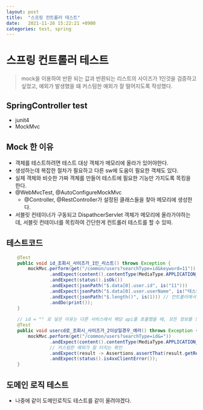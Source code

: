 ```yaml
---
layout: post
title:  "스프링 컨트롤러 테스트"
date:   2021-11-26 15:22:21 +0900
categories: test, spring
---
```


# 스프링 컨트롤러 테스트
> mock을 이용하여 반환 되는 값과 반환되는 리스트의 사이즈가 1인것을 검증하고 싶었고, 예외가 발생했을 떄 커스텀한 예외가 잘 떨어지도록 작성했다.

## SpringController test
- junit4
- MockMvc

## Mock 한 이유
- 객체를 테스트하려면 테스트 대상 객체가 메모리에 올라가 있어야한다.
- 생성하는데 복잡한 절차가 필요하고 다른 sw에 도움이 필요한 객체도 있다.
- 실제 객체와 비슷한 가짜 객체를 만들어 테스트에 필요한 기능만 가지도록 목킹을 한다.
- @WebMvcTest, @AutoConfigureMockMvc
  - @Controller, @RestController가 설정된 클래스들을 찾아 메모리에 생성한다. 
- 서블릿 컨테이너가 구동되고 DispathcerServlet 객체가 메모리에 올라가야하는데, 서블릿 컨테이너를 목킹하여 간단한게 컨트롤러 테스트를 할 수 있따.


## 테스트코드

```java
    @Test
    public void id_조회시_사이즈가_1인_리스트() throws Exception {
        mockMvc.perform(get("/common/users?searchType=id&keyword=11"))
                .andExpect(content().contentType(MediaType.APPLICATION_JSON_UTF8))
                .andExpect(status().isOk())
                .andExpect(jsonPath("$.data[0].user.id", is("11")))
                .andExpect(jsonPath("$.data[0].user.userName", is("테스트")))
                .andExpect(jsonPath("$.length()", is(1))) // 컨트롤러에서 만든 리스트를 반환한 길이
                .andDo(print());
    }
    
    // id = "" 로 넣은 이유는 다른 서비스에서 해당 api를 호출했을 때, 모든 정보를 노출시킬 수 있도록 하는 로직이 있다. 그것을 방지하고자 예외로직을 추가(회사 내부로직이기 때문에 노출시킬 수 없다)
    @Test
    public void usercd로_조회시_사이즈가_2이상일경우_에러() throws Exception {
        mockMvc.perform(get("/common/users?searchType=id&="))
                .andExpect(content().contentType(MediaType.APPLICATION_JSON_UTF8))
                // 커스텀한 예외가 잘 터지는 확인
                .andExpect(result -> Assertions.assertThat(result.getResolvedException().getClass().isAssignableFrom(ListSizeExceedByUserCdException.class)).isTrue())
                .andExpect(status().is4xxClientError());
    }
```

## 도메인 로직 테스트
- 나중에 같이 도메인로직도 테스트를 같이 올려야겠다.



